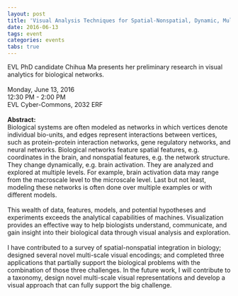 ```yaml
---
layout: post
title: 'Visual Analysis Techniques for Spatial-Nonspatial, Dynamic, Multi-Scale and Multi-Run Biological Networks'
date: 2016-06-13
tags: event
categories: events
tabs: true
---
```


EVL PhD candidate Chihua Ma presents her preliminary research in visual analytics for biological networks.<br><br>
Monday, June 13, 2016<br>
12:30 PM - 2:00 PM<br>
EVL Cyber-Commons, 2032 ERF<br><br>
<strong>Abstract:</strong><br>
Biological systems are often modeled as networks in which vertices denote individual bio-units, and edges represent interactions between vertices, such as protein-protein interaction networks, gene regulatory networks, and neural networks. Biological networks feature spatial features, e.g. coordinates in the brain, and nonspatial features, e.g. the network structure. They change dynamically, e.g. brain activation. They are analyzed and explored at multiple levels. For example, brain activation data may range from the macroscale level to the microscale level. Last but not least, modeling these networks is often done over multiple examples or with different models.<br><br>
This wealth of data, features, models, and potential hypotheses and experiments exceeds the analytical capabilities of machines. Visualization provides an effective way to help biologists understand, communicate, and gain insight into their biological data through visual analysis and exploration.<br><br>
I have contributed to a survey of spatial-nonspatial integration in biology; designed several novel multi-scale visual encodings; and completed three applications that partially support the biological problems with the combination of those three challenges. In the future work, I will contribute to a taxonomy, design novel multi-scale visual representations and develop a visual approach that can fully support the big challenge.